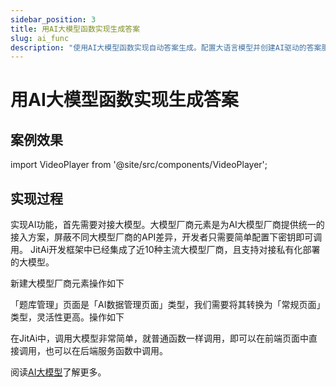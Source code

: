 ```yaml
---
sidebar_position: 3
title: 用AI大模型函数实现生成答案
slug: ai_func
description: "使用AI大模型函数实现自动答案生成。配置大语言模型并创建AI驱动的答案服务。"
---
```


# 用AI大模型函数实现生成答案

## 案例效果

import VideoPlayer from '@site/src/components/VideoPlayer';

<VideoPlayer relatePath="/docs/tutorial/ai_func_effect.mp4" />


## 实现过程

实现AI功能，首先需要对接大模型。大模型厂商元素是为AI大模型厂商提供统一的接入方案，屏蔽不同大模型厂商的API差异，开发者只需要简单配置下密钥即可调用。
JitAi开发框架中已经集成了近10种主流大模型厂商，且支持对接私有化部署的大模型。

新建大模型厂商元素操作如下
<VideoPlayer relatePath="/docs/tutorial/ai_func_llm.mp4" />

「题库管理」页面是「AI数据管理页面」类型，我们需要将其转换为「常规页面」类型，灵活性更高。操作如下

<VideoPlayer relatePath="/docs/tutorial/ai_func_page_convert.mp4" />

在JitAi中，调用大模型非常简单，就普通函数一样调用，即可以在前端页面中直接调用，也可以在后端服务函数中调用。

<VideoPlayer relatePath="/docs/tutorial/ai_func_page_event.mp4" />

阅读[AI大模型](../../devguide/ai-llm/create-ai-llm)了解更多。